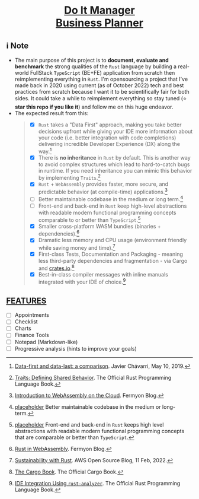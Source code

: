 <div align='center'>

# [Do It Manager<br>Business Planner]()

</div>

## ℹ Note
* The main purpose of this project is to **document, evaluate and benchmark** the strong qualities of the `Rust` language by building a real-world FullStack `TypeScript` (BE+FE) application from scratch then reimplementing everything in `Rust`. I'm opensourcing a project that I've made back in 2020 using current (as of October 2022) tech and best practices from scratch because I want it to be scientifically fair for both sides. It could take a while to reimplement everything so stay tuned (:star: **star this repo if you like it**) and follow me on this huge endeavor.
* The expected result from this:
    > - [x] `Rust` takes a "Data First" approach, making you take better decisions upfront while giving your IDE more information about your code (i.e. better integration with code completions) delivering incredible Developer Experience (DX) along the way.[^1]
    > - [x] There is **no inheritance** in `Rust` by default. This is another way to avoid complex structures which lead to hard-to-catch bugs in runtime. If you need inheritance you can mimic this behavior by implementing `Traits`.[^2]
    > - [x] `Rust` + `WebAssembly` provides faster, more secure, and predictable behavior (at compile-time) applications.[^3]
    > - [ ] Better maintainable codebase in the medium or long term.[^4]
    > - [ ] Front-end and back-end in `Rust` keep high-level abstractions with readable modern functional programming concepts comparable to or better than `TypeScript`.[^5]
    > - [x] Smaller cross-platform WASM bundles (binaries + dependencies).[^6]
    > - [x] Dramatic less memory and CPU usage (environment friendly while saving money and time).[^7]
    > - [x] First-class Tests, Documentation and Packaging - meaning less third-party dependencies and fragmentation - via Cargo and [crates.io](https://crates.io/).[^8]
    > - [x] Best-in-class compiler messages with inline manuals integrated with your IDE of choice.[^9]

## [FEATURES]()
 - [ ] Appointments
 - [ ] Checklist
 - [ ] Charts
 - [ ] Finance Tools
 - [ ] Notepad (Markdown-like)
 - [ ] Progressive analysis (hints to improve your goals)

[^1]: [Data-first and data-last: a comparison](https://www.javierchavarri.com/data-first-and-data-last-a-comparison/). Javier Chávarri, May 10, 2019.
[^2]: [Traits: Defining Shared Behavior](https://doc.rust-lang.org/book/ch10-02-traits.html). The Official Rust Programming Language Book.
[^3]: [Introduction to WebAssembly on the Cloud](https://www.fermyon.com/blog/intro-to-wasm). Fermyon Blog.
[^4]: [placeholder]() Better maintainable codebase in the medium or long-term.
[^5]: [placeholder]() Front-end and back-end in `Rust` keeps high level abstractions with readable modern functional programming concepts that are comparable or better than `TypeScript`.
[^6]: [Rust in WebAssembly](https://www.fermyon.com/wasm-languages/rust). Fermyon Blog.
[^7]: [Sustainability with Rust](https://aws.amazon.com/blogs/opensource/sustainability-with-rust/). AWS Open Source Blog, 11 Feb, 2022.
[^8]: [The Cargo Book](https://doc.rust-lang.org/cargo/). The Official Cargo Book.
[^9]: [IDE Integration Using `rust-analyzer`](https://doc.rust-lang.org/book/appendix-04-useful-development-tools.html#ide-integration-using-rust-analyzer). The Official Rust Programming Language Book.

